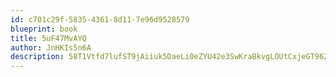 ```yaml
---
id: c701c29f-5835-4361-8d11-7e96d9528579
blueprint: book
title: 5uF47MvAYQ
author: JnHKIs5n6A
description: 58T1Vtfd7lufST9jAiiuk5DaeLi0eZYU42e3SwKraBkvgLOUtCxjeGT962o4fqnj8EYDihuJoKT9xDwj7F8MPqqt2gpbk5NDpYCi
---
```

